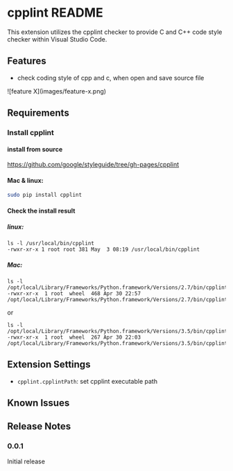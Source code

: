 # cpplint README

This extension utilizes the cpplint checker to provide C and C++ code style checker within Visual Studio Code.

## Features

* check coding style of cpp and c, when open and save source file

\!\[feature X\]\(images/feature-x.png\)


## Requirements

### Install cpplint

#### install from source
https://github.com/google/styleguide/tree/gh-pages/cpplint

#### Mac & linux:
```bash
sudo pip install cpplint
```

#### Check the install result
##### linux:
```text
ls -l /usr/local/bin/cpplint
-rwxr-xr-x 1 root root 381 May  3 08:19 /usr/local/bin/cpplint
```
##### Mac:
```
ls -l /opt/local/Library/Frameworks/Python.framework/Versions/2.7/bin/cpplint
-rwxr-xr-x  1 root  wheel  468 Apr 30 22:57 /opt/local/Library/Frameworks/Python.framework/Versions/2.7/bin/cpplint
```
or
```
ls -l /opt/local/Library/Frameworks/Python.framework/Versions/3.5/bin/cpplint
-rwxr-xr-x  1 root  wheel  267 Apr 30 22:03 /opt/local/Library/Frameworks/Python.framework/Versions/3.5/bin/cpplint
```

## Extension Settings

* `cpplint.cpplintPath`: set cpplint executable path

## Known Issues


## Release Notes

### 0.0.1

Initial release